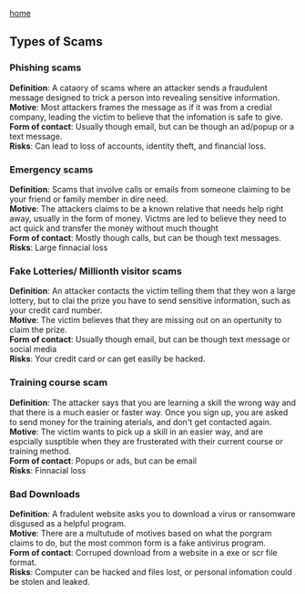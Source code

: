 [home](https://shilab66.github.io/O.S.O/index)<br>

## Types of Scams

### Phishing scams
**Definition**: A cataory of scams where an attacker sends a fraudulent message designed to trick a person into revealing sensitive information.<br>
**Motive**: Most attackers frames the message as if it was from a credial company, leading the victim to believe that the infomation is safe to give.<br>
**Form of contact**: Usually though email, but can be though an ad/popup or a text message.<br>
**Risks**: Can lead to loss of accounts, identity theft, and financial loss.<br>

### Emergency scams
**Definition**: Scams that involve calls or emails from someone claiming to be your friend or family member in dire need.<br>
**Motive**: The attackers claims to be a known relative that needs help right away, usually in the form of money. Victms are led to believe they need to act quick and transfer the money without much thought<br>
**Form of contact**: Mostly though calls, but can be though text messages.<br>
**Risks**: Large finnacial loss<br>

### Fake Lotteries/ Millionth visitor scams
**Definition**: An attacker contacts the victim telling them that they won a large lottery, but to clai the prize you have to send sensitive information, such as your credit card number.<br>
**Motive**: The victim believes that they are missing out on an opertunity to claim the prize.<br>
**Form of contact**: Usually though email, but can be though text message or social media<br>
**Risks**: Your credit card or can get easilly be hacked.<br>

### Training course scam
**Definition**: The attacker says that you are learning a skill the wrong way and that there is a much easier or faster way. Once you sign up, you are asked to send money for the training aterials, and don't get contacted again.<br>
**Motive**: The victim wants to pick up a skill in an easier way, and are espcially susptible when they are frusterated with their current course or training method.<br>
**Form of contact**: Popups or ads, but can be email <br>
**Risks**: Finnacial loss<br>

### Bad Downloads
**Definition**: A fradulent website asks you to download a virus or ransomware disgused as a helpful program.<br>
**Motive**: There are a multutude of motives based on what the porgram claims to do, but the most common form is a fake antivirus program.<br>
**Form of contact**: Corruped download from a website in a exe or scr file format.<br>
**Risks**: Computer can be hacked and files lost, or personal infomation could be stolen and leaked.<br>
